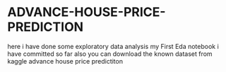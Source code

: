 # ADVANCE-HOUSE-PRICE-PREDICTION
here i have done some exploratory data analysis 
my First Eda notebook i have committed so far
also you can download the known dataset from kaggle advance house price predictiton 
